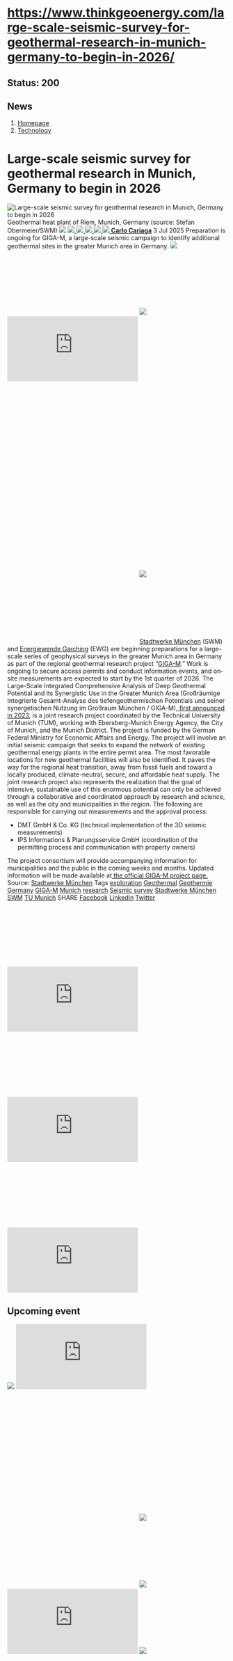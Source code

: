 # https://www.thinkgeoenergy.com/large-scale-seismic-survey-for-geothermal-research-in-munich-germany-to-begin-in-2026/

Status: 200
---

## News
  1. [Homepage](https://www.thinkgeoenergy.com "Homepage")
  2. [Technology](https://www.thinkgeoenergy.com/category/technology/)


# Large-scale seismic survey for geothermal research in Munich, Germany to begin in 2026
![Large-scale seismic survey for geothermal research in Munich, Germany to begin in 2026](https://www.thinkgeoenergy.com/wp-content/uploads/2019/10/Riem_Heizkraftwerk_SWM_Munich_Germany.jpg) Geothermal heat plant of Riem, Munich, Germany (source: Stefan Obermeier/SWM)
![](https://www.thinkgeoenergy.com/wp-content/themes/tge/img/email-black-envelope-shape.png)
[ ![](https://www.thinkgeoenergy.com/wp-content/themes/tge/img/printer-tool-or-interface-symbol-for-print-button.png) ](https://www.thinkgeoenergy.com/large-scale-seismic-survey-for-geothermal-research-in-munich-germany-to-begin-in-2026/)
[ ![](https://www.thinkgeoenergy.com/wp-content/themes/tge/img/social_twitter_100.jpg) ](https://x.com/thinkgeoenergy)
[ ![](https://www.thinkgeoenergy.com/wp-content/themes/tge/img/social_linkedin_100.png) ](javascript:void\(0\))
[ ![](https://www.thinkgeoenergy.com/wp-content/themes/tge/img/social_facebook_100.png) ](javascript:void\(0\))
[ ![](https://www.thinkgeoenergy.com/wp-content/uploads/2022/10/Carlo-new-photo-100x100.jpg) ](https://www.thinkgeoenergy.com/author/ccariaga/) [**Carlo Cariaga**](https://www.thinkgeoenergy.com/author/ccariaga/) 3 Jul 2025
Preparation is ongoing for GIGA-M, a large-scale seismic campaign to identify additional geothermal sites in the greater Munich area in Germany.
[![](https://ads.thinkgeoenergy.com/images/dca4070464939a2994a515a77c380b1d.jpg)](https://ads.thinkgeoenergy.com/delivery/cl.php?bannerid=104&zoneid=38&sig=f79e1f308a08e7f3fa2725a083b0d3bc40b8650dbb1914d4332a8185b9ccc243&oadest=http%3A%2F%2Fexergy-orc.com%2F%3F%26utm_source%3Dthink%2Bgeo%2Benergy%26utm_medium%3Ddisplay%26utm_campaign%3Dthink%2Bgeo%2Benergy%2Bwebsite%2Badvertising)
![](https://ads.thinkgeoenergy.com/delivery/lg.php?bannerid=104&campaignid=1&zoneid=38&loc=https%3A%2F%2Fwww.thinkgeoenergy.com%2Flarge-scale-seismic-survey-for-geothermal-research-in-munich-germany-to-begin-in-2026%2F&cb=4de3bfd6db)
[![](https://ads.thinkgeoenergy.com/images/4a3e2b3141477f469c9a365f6184a480.png)](https://ads.thinkgeoenergy.com/delivery/cl.php?bannerid=311&zoneid=39&sig=b3b3d564f7cfc242743c8edd9b7152f22a78ac6197d7f92e4cc0e73ca373289a&oadest=https%3A%2F%2Fwww.orcan-energy.com%2Fen%2F%3F%26utm_source%3Dthink%2Bgeo%2Benergy%26utm_medium%3Ddisplay%26utm_campaign%3Dthink%2Bgeo%2Benergy%2Bwebsite%2Badvertising)
![](https://ads.thinkgeoenergy.com/delivery/lg.php?bannerid=311&campaignid=1&zoneid=39&loc=https%3A%2F%2Fwww.thinkgeoenergy.com%2Flarge-scale-seismic-survey-for-geothermal-research-in-munich-germany-to-begin-in-2026%2F&cb=35d8f2cc6c)
[![](https://ads.thinkgeoenergy.com/delivery/avw.php?zoneid=144&cb=0&n=a886266d)](https://ads.thinkgeoenergy.com/delivery/ck.php?n=a886266d&cb=0)
[![](https://ads.thinkgeoenergy.com/delivery/avw.php?zoneid=34&cb=0&n=a62ebb80)](https://ads.thinkgeoenergy.com/delivery/ck.php?n=a62ebb80&cb=0)
[![](https://ads.thinkgeoenergy.com/delivery/avw.php?zoneid=10&cb=0&n=ada237ed)](https://ads.thinkgeoenergy.com/delivery/ck.php?n=ada237ed&cb=0)
[![](https://ads.thinkgeoenergy.com/images/7e7c5bb8120b56faf9b98b6dd42a99e2.jpg)](https://ads.thinkgeoenergy.com/delivery/cl.php?bannerid=344&zoneid=136&sig=389321ea0439c998e1c90556efa5afb39da14ba04d90740966d794f512de5dbc&oadest=https%3A%2F%2Fwww.slb.com%2Fproducts-and-services%2Fscaling-new-energy-systems%2Fgeothermal%2Fgeothermal-consulting-services%3Futm_medium%3Dpaid%26utm_term%3Dbanner-ad%26utm_campaign%3D2025-geothermex-consulting-services-awareness)
![](https://ads.thinkgeoenergy.com/delivery/lg.php?bannerid=344&campaignid=1&zoneid=136&loc=https%3A%2F%2Fwww.thinkgeoenergy.com%2Flarge-scale-seismic-survey-for-geothermal-research-in-munich-germany-to-begin-in-2026%2F&cb=52c0044d1c)
[Stadtwerke München](https://www.swm.de/unternehmen) (SWM) and [Energiewende Garching](https://www.ewg-garching.de/) (EWG) are beginning preparations for a large-scale series of geophysical surveys in the greater Munich area in Germany as part of the regional geothermal research project “[GIGA-M](https://www.giga-m.de/).” Work is ongoing to secure access permits and conduct information events, and on-site measurements are expected to start by the 1st quarter of 2026.
The Large-Scale Integrated Comprehensive Analysis of Deep Geothermal Potential and its Synergistic Use in the Greater Munich Area (Großräumige Integrierte Gesamt-Analyse des tiefengeothermischen Potentials und seiner synergetischen Nutzung im Großraum München / GIGA-M),[ first announced in 2023](https://www.thinkgeoenergy.com/seismik-giga-m-project-seeks-geothermal-expansion-in-munich-germany/), is a joint research project coordinated by the Technical University of Munich (TUM), working with Ebersberg-Munich Energy Agency, the City of Munich, and the Munich District. The project is funded by the German Federal Ministry for Economic Affairs and Energy.
The project will involve an initial seismic campaign that seeks to expand the network of existing geothermal energy plants in the entire permit area. The most favorable locations for new geothermal facilities will also be identified. It paves the way for the regional heat transition, away from fossil fuels and toward a locally produced, climate-neutral, secure, and affordable heat supply.
The joint research project also represents the realization that the goal of intensive, sustainable use of this enormous potential can only be achieved through a collaborative and coordinated approach by research and science, as well as the city and municipalities in the region.
The following are responsible for carrying out measurements and the approval process:
  * DMT GmbH & Co. KG (technical implementation of the 3D seismic measurements)
  * IPS Informations & Planungsservice GmbH (coordination of the permitting process and communication with property owners)


The project consortium will provide accompanying information for municipalities and the public in the coming weeks and months. Updated information will be made available at[ the official GIGA-M project page.](https://www.giga-m.de/)
Source: [Stadtwerke München](https://www.swm.de/unternehmen/presse/pressemitteilungen/2025/07-2025/swm-giga-m-start-seismik-kampagne)
Tags
[exploration](https://www.thinkgeoenergy.com/tag/exploration/) [Geothermal](https://www.thinkgeoenergy.com/tag/geothermal/) [Geothermie](https://www.thinkgeoenergy.com/tag/geothermie/) [Germany](https://www.thinkgeoenergy.com/tag/germany/) [GIGA-M](https://www.thinkgeoenergy.com/tag/giga-m/) [Munich](https://www.thinkgeoenergy.com/tag/munich/) [research](https://www.thinkgeoenergy.com/tag/research/) [Seismic survey](https://www.thinkgeoenergy.com/tag/seismic-survey/) [Stadtwerke München](https://www.thinkgeoenergy.com/tag/stadtwerke-munchen/) [SWM](https://www.thinkgeoenergy.com/tag/swm/) [TU Munich](https://www.thinkgeoenergy.com/tag/tu-munich/)
SHARE
[Facebook](javascript:void\(0\))
[LinkedIn](javascript:void\(0\))
[Twitter](javascript:void\(0\))
[![](https://ads.thinkgeoenergy.com/delivery/avw.php?zoneid=40&cb=0&n=af91e151)](https://ads.thinkgeoenergy.com/delivery/ck.php?n=af91e151&cb=0)
[![](https://ads.thinkgeoenergy.com/delivery/avw.php?zoneid=41&cb=0&n=a7dfda8b)](https://ads.thinkgeoenergy.com/delivery/ck.php?n=a7dfda8b&cb=0)
[![](https://ads.thinkgeoenergy.com/delivery/avw.php?zoneid=147&cb=0&n=a90740cd)](https://ads.thinkgeoenergy.com/delivery/ck.php?n=a90740cd&cb=0)
[![](https://ads.thinkgeoenergy.com/delivery/avw.php?zoneid=21&cb=0&n=a02718af)](https://ads.thinkgeoenergy.com/delivery/ck.php?n=a02718af&cb=0)
[![](https://ads.thinkgeoenergy.com/delivery/avw.php?zoneid=22&cb=0&n=af71fb28)](https://ads.thinkgeoenergy.com/delivery/ck.php?n=af71fb28&cb=0)
[![](https://ads.thinkgeoenergy.com/delivery/avw.php?zoneid=23&cb=0&n=a4159bf3)](https://ads.thinkgeoenergy.com/delivery/ck.php?n=a4159bf3&cb=0)
## Upcoming event
[![](https://www.thinkgeoenergy.com/large-scale-seismic-survey-for-geothermal-research-in-munich-germany-to-begin-in-2026/)](https://www.thinkgeoenergy.com/large-scale-seismic-survey-for-geothermal-research-in-munich-germany-to-begin-in-2026/)
[![](https://ads.thinkgeoenergy.com/delivery/avw.php?zoneid=35&cb=0&n=ac8caac7)](https://ads.thinkgeoenergy.com/delivery/ck.php?n=ac8caac7&cb=0)
[![](https://ads.thinkgeoenergy.com/delivery/avw.php?zoneid=36&cb=0&n=a19b6bc8)](https://ads.thinkgeoenergy.com/delivery/ck.php?n=a19b6bc8&cb=0)
[![](https://ads.thinkgeoenergy.com/delivery/avw.php?zoneid=37&cb=0&n=ae3fd23e)](https://ads.thinkgeoenergy.com/delivery/ck.php?n=ae3fd23e&cb=0)
[![](https://ads.thinkgeoenergy.com/images/476eb28404bc7209c844fbfbd47b5d28.jpg)](https://ads.thinkgeoenergy.com/delivery/cl.php?bannerid=35&zoneid=2&sig=a917c6c0f2e3da26dbab140583e33f79f4282700f22311e51efeddd8c441792a&oadest=http%3A%2F%2Fexergy-orc.com%2F%3F%26utm_source%3Dthink%2Bgeo%2Benergy%26utm_medium%3Ddisplay%26utm_campaign%3Dthink%2Bgeo%2Benergy%2Bwebsite%2Badvertising)
![](https://ads.thinkgeoenergy.com/delivery/lg.php?bannerid=35&campaignid=1&zoneid=2&loc=https%3A%2F%2Fwww.thinkgeoenergy.com%2Flarge-scale-seismic-survey-for-geothermal-research-in-munich-germany-to-begin-in-2026%2F&cb=4c16a7217a)
[![](https://ads.thinkgeoenergy.com/images/a62b7481c7116f0aac3d58406ab9fb81.png)](https://ads.thinkgeoenergy.com/delivery/cl.php?bannerid=310&zoneid=3&sig=b88a8bde13e9b9d2a9b95000271f9f6e7b2a7129c09729a3226591ce0274baaf&oadest=https%3A%2F%2Fwww.orcan-energy.com%2Fen%2F%3F%26utm_source%3Dthink%2Bgeo%2Benergy%26utm_medium%3Ddisplay%26utm_campaign%3Dthink%2Bgeo%2Benergy%2Bwebsite%2Badvertising)
![](https://ads.thinkgeoenergy.com/delivery/lg.php?bannerid=310&campaignid=1&zoneid=3&loc=https%3A%2F%2Fwww.thinkgeoenergy.com%2Flarge-scale-seismic-survey-for-geothermal-research-in-munich-germany-to-begin-in-2026%2F&cb=4b25573ab3)
[![](https://ads.thinkgeoenergy.com/images/0e10b6913875ac647e4efda896a463fd.jpg)](https://ads.thinkgeoenergy.com/delivery/cl.php?bannerid=343&zoneid=135&sig=da665187dcfafa7fb1e532b32d330868e2d71fa7ea128dc6ab851700129ef51c&oadest=https%3A%2F%2Fwww.slb.com%2Fproducts-and-services%2Fscaling-new-energy-systems%2Fgeothermal%2Fgeothermal-consulting-services%3Futm_medium%3Dpaid%26utm_term%3Dbanner-ad%26utm_campaign%3D2025-geothermex-consulting-services-awareness)
![](https://ads.thinkgeoenergy.com/delivery/lg.php?bannerid=343&campaignid=1&zoneid=135&loc=https%3A%2F%2Fwww.thinkgeoenergy.com%2Flarge-scale-seismic-survey-for-geothermal-research-in-munich-germany-to-begin-in-2026%2F&cb=9a1e2ea124)
[![](https://ads.thinkgeoenergy.com/delivery/avw.php?zoneid=12&cb=0&n=a5182671)](https://ads.thinkgeoenergy.com/delivery/ck.php?n=a5182671&cb=0)
[![](https://ads.thinkgeoenergy.com/delivery/avw.php?zoneid=13&cb=0&n=a2c2aee1)](https://ads.thinkgeoenergy.com/delivery/ck.php?n=a2c2aee1&cb=0)
[![](https://ads.thinkgeoenergy.com/delivery/avw.php?zoneid=146&cb=0&n=a962a961)](https://ads.thinkgeoenergy.com/delivery/ck.php?n=a962a961&cb=0)
[![](https://ads.thinkgeoenergy.com/images/b2d37bc1f3a527628eaa8da73d21b04b.jpg)](https://ads.thinkgeoenergy.com/delivery/cl.php?bannerid=299&zoneid=148&sig=2233177e813097d19db2b291bfe270ff094861549c2805cb616fb1ee6e2dffc0&oadest=https%3A%2F%2Finco-drilling.com%2F%3F%26utm_source%3Dthink%2Bgeo%2Benergy%26utm_medium%3Ddisplay%26utm_campaign%3Dthink%2Bgeo%2Benergy%2Bwebsite%2Badvertising)
![](https://ads.thinkgeoenergy.com/delivery/lg.php?bannerid=299&campaignid=1&zoneid=148&loc=https%3A%2F%2Fwww.thinkgeoenergy.com%2Flarge-scale-seismic-survey-for-geothermal-research-in-munich-germany-to-begin-in-2026%2F&cb=7dd334f865)
[![](https://ads.thinkgeoenergy.com/images/e7ebde4d5266b5e376df11bd37a43e9c.jpg)](https://ads.thinkgeoenergy.com/delivery/cl.php?bannerid=300&zoneid=149&sig=1eaf5ad35af15910acd4493452cce8545c2639550551eb67a44c40a5a4b0ceac&oadest=https%3A%2F%2Finco-drilling.com%2F%3F%26utm_source%3Dthink%2Bgeo%2Benergy%26utm_medium%3Ddisplay%26utm_campaign%3Dthink%2Bgeo%2Benergy%2Bwebsite%2Badvertising)
![](https://ads.thinkgeoenergy.com/delivery/lg.php?bannerid=300&campaignid=1&zoneid=149&loc=https%3A%2F%2Fwww.thinkgeoenergy.com%2Flarge-scale-seismic-survey-for-geothermal-research-in-munich-germany-to-begin-in-2026%2F&cb=aac00c5229)
[![](https://ads.thinkgeoenergy.com/images/c05bbc71b38e913aaddba397f8e88435.gif)](https://ads.thinkgeoenergy.com/delivery/cl.php?bannerid=314&zoneid=150&sig=c88236cc6eca61c691af98066fcf5de828a9bd6b33f84708c43607b27f74ce70&oadest=https%3A%2F%2Fstrydefurther.com%2Findustries%2Flow-cost-low-environmental-impact-exploration-and-monitoring-solutions-for-geothermal-energy-production-2%3F%26utm_source%3Dthink%2Bgeo%2Benergy%26utm_medium%3Ddisplay%26utm_campaign%3Dthink%2Bgeo%2Benergy%2Bwebsite%2Badvertising)
![](https://ads.thinkgeoenergy.com/delivery/lg.php?bannerid=314&campaignid=1&zoneid=150&loc=https%3A%2F%2Fwww.thinkgeoenergy.com%2Flarge-scale-seismic-survey-for-geothermal-research-in-munich-germany-to-begin-in-2026%2F&cb=4fa6a819bf)
[![](https://ads.thinkgeoenergy.com/images/8a5a96ea04a2c1fe06a37e11acd687e2.gif)](https://ads.thinkgeoenergy.com/delivery/cl.php?bannerid=315&zoneid=151&sig=5ee8f7a3d59fa5621b76adae024389ccd468674329b65928694e5f0be9840501&oadest=https%3A%2F%2Fstrydefurther.com%2Findustries%2Flow-cost-low-environmental-impact-exploration-and-monitoring-solutions-for-geothermal-energy-production-2%3F%26utm_source%3Dthink%2Bgeo%2Benergy%26utm_medium%3Ddisplay%26utm_campaign%3Dthink%2Bgeo%2Benergy%2Bwebsite%2Badvertising)
![](https://ads.thinkgeoenergy.com/delivery/lg.php?bannerid=315&campaignid=1&zoneid=151&loc=https%3A%2F%2Fwww.thinkgeoenergy.com%2Flarge-scale-seismic-survey-for-geothermal-research-in-munich-germany-to-begin-in-2026%2F&cb=1d43954070)
### Check out the latest Industry Events & Conferences
[Go to Events](https://www.thinkgeoenergy.com/events)
## Related News
[ ![Initial investigations ongoing on geothermal potential in Burgdorf, Switzerland](https://www.thinkgeoenergy.com/wp-content/uploads/2025/09/Burgdorf-von-oben-400x300.jpg) 29 Sep 2025 Initial investigations ongoing on geothermal potential in Burgdorf, Switzerland ](https://www.thinkgeoenergy.com/initial-investigations-ongoing-on-geothermal-potential-in-burgdorf-switzerland/)
SHARE
![](https://www.thinkgeoenergy.com/large-scale-seismic-survey-for-geothermal-research-in-munich-germany-to-begin-in-2026/) ![](https://www.thinkgeoenergy.com/large-scale-seismic-survey-for-geothermal-research-in-munich-germany-to-begin-in-2026/) ![](https://www.thinkgeoenergy.com/large-scale-seismic-survey-for-geothermal-research-in-munich-germany-to-begin-in-2026/) ![](https://www.thinkgeoenergy.com/large-scale-seismic-survey-for-geothermal-research-in-munich-germany-to-begin-in-2026/)
[ ![Geothermal greenhouse project in Kayseri, Türkiye progressing towards 2026 operations](https://www.thinkgeoenergy.com/wp-content/uploads/2025/09/Kayseri-drilling-400x225.png) 29 Sep 2025 Geothermal greenhouse project in Kayseri, Türkiye progressing towards 2026 operations ](https://www.thinkgeoenergy.com/geothermal-greenhouse-project-in-kayseri-turkiye-progressing-towards-2026-operations/)
SHARE
![](https://www.thinkgeoenergy.com/large-scale-seismic-survey-for-geothermal-research-in-munich-germany-to-begin-in-2026/) ![](https://www.thinkgeoenergy.com/large-scale-seismic-survey-for-geothermal-research-in-munich-germany-to-begin-in-2026/) ![](https://www.thinkgeoenergy.com/large-scale-seismic-survey-for-geothermal-research-in-munich-germany-to-begin-in-2026/) ![](https://www.thinkgeoenergy.com/large-scale-seismic-survey-for-geothermal-research-in-munich-germany-to-begin-in-2026/)
[ ![Cornish Lithium raises £35m equity funding to advance UK lithium and geothermal projects](https://www.thinkgeoenergy.com/wp-content/uploads/2025/09/Cornish-Lithium-demonstration-400x267.png) 29 Sep 2025 Cornish Lithium raises £35m equity funding to advance UK lithium and geothermal projects ](https://www.thinkgeoenergy.com/cornish-lithium-raises-35m-equity-funding-to-advance-uk-lithium-and-geothermal-projects/)
SHARE
![](https://www.thinkgeoenergy.com/large-scale-seismic-survey-for-geothermal-research-in-munich-germany-to-begin-in-2026/) ![](https://www.thinkgeoenergy.com/large-scale-seismic-survey-for-geothermal-research-in-munich-germany-to-begin-in-2026/) ![](https://www.thinkgeoenergy.com/large-scale-seismic-survey-for-geothermal-research-in-munich-germany-to-begin-in-2026/) ![](https://www.thinkgeoenergy.com/large-scale-seismic-survey-for-geothermal-research-in-munich-germany-to-begin-in-2026/)
[ ![German Geothermal Congress 2025 expands with record program](https://www.thinkgeoenergy.com/wp-content/uploads/2023/03/Frankfurt-am-Main-400x267.jpg) 26 Sep 2025 German Geothermal Congress 2025 expands with record program ](https://www.thinkgeoenergy.com/german-geothermal-congress-2025-expands-with-record-program/)
SHARE
![](https://www.thinkgeoenergy.com/large-scale-seismic-survey-for-geothermal-research-in-munich-germany-to-begin-in-2026/) ![](https://www.thinkgeoenergy.com/large-scale-seismic-survey-for-geothermal-research-in-munich-germany-to-begin-in-2026/) ![](https://www.thinkgeoenergy.com/large-scale-seismic-survey-for-geothermal-research-in-munich-germany-to-begin-in-2026/) ![](https://www.thinkgeoenergy.com/large-scale-seismic-survey-for-geothermal-research-in-munich-germany-to-begin-in-2026/)
[ ![Vulcan Energy awards contract for geothermal plant in Germany](https://www.thinkgeoenergy.com/wp-content/uploads/2025/05/Vercana-drilling-rig-2-400x208.png) 26 Sep 2025 Vulcan Energy awards contract for geothermal plant in Germany ](https://www.thinkgeoenergy.com/vulcan-energy-awards-contract-for-geothermal-plant-in-germany/)
SHARE
![](https://www.thinkgeoenergy.com/large-scale-seismic-survey-for-geothermal-research-in-munich-germany-to-begin-in-2026/) ![](https://www.thinkgeoenergy.com/large-scale-seismic-survey-for-geothermal-research-in-munich-germany-to-begin-in-2026/) ![](https://www.thinkgeoenergy.com/large-scale-seismic-survey-for-geothermal-research-in-munich-germany-to-begin-in-2026/) ![](https://www.thinkgeoenergy.com/large-scale-seismic-survey-for-geothermal-research-in-munich-germany-to-begin-in-2026/)
[ ![Updated geothermal resource assessment released in Iceland](https://www.thinkgeoenergy.com/wp-content/uploads/2022/07/Efri-Reykir-400x300.jpg) 26 Sep 2025 Updated geothermal resource assessment released in Iceland ](https://www.thinkgeoenergy.com/updated-geothermal-resource-assessment-released-in-iceland/)
SHARE
![](https://www.thinkgeoenergy.com/large-scale-seismic-survey-for-geothermal-research-in-munich-germany-to-begin-in-2026/) ![](https://www.thinkgeoenergy.com/large-scale-seismic-survey-for-geothermal-research-in-munich-germany-to-begin-in-2026/) ![](https://www.thinkgeoenergy.com/large-scale-seismic-survey-for-geothermal-research-in-munich-germany-to-begin-in-2026/) ![](https://www.thinkgeoenergy.com/large-scale-seismic-survey-for-geothermal-research-in-munich-germany-to-begin-in-2026/)
[ ![MinWat-2025 will be held at Pamukkale University in Türkiye on 3-6 November 2025](https://www.thinkgeoenergy.com/wp-content/uploads/2025/09/Minwat-2025-400x300.png) 26 Sep 2025 MinWat-2025 will be held at Pamukkale University in Türkiye on 3-6 November 2025 ](https://www.thinkgeoenergy.com/minwat-2025-will-be-held-at-pamukkale-university-in-turkiye-on-3-6-november-2025/)
SHARE
![](https://www.thinkgeoenergy.com/large-scale-seismic-survey-for-geothermal-research-in-munich-germany-to-begin-in-2026/) ![](https://www.thinkgeoenergy.com/large-scale-seismic-survey-for-geothermal-research-in-munich-germany-to-begin-in-2026/) ![](https://www.thinkgeoenergy.com/large-scale-seismic-survey-for-geothermal-research-in-munich-germany-to-begin-in-2026/) ![](https://www.thinkgeoenergy.com/large-scale-seismic-survey-for-geothermal-research-in-munich-germany-to-begin-in-2026/)
[ ![Groundbreaking marks start of geothermal heating project in Gräfelfing, Germany](https://www.thinkgeoenergy.com/wp-content/uploads/2025/09/grf_geothermie-start-spatenstich-400x225.jpg) 25 Sep 2025 Groundbreaking marks start of geothermal heating project in Gräfelfing, Germany ](https://www.thinkgeoenergy.com/groundbreaking-marks-start-of-geothermal-project-in-grafelfing/)
SHARE
![](https://www.thinkgeoenergy.com/large-scale-seismic-survey-for-geothermal-research-in-munich-germany-to-begin-in-2026/) ![](https://www.thinkgeoenergy.com/large-scale-seismic-survey-for-geothermal-research-in-munich-germany-to-begin-in-2026/) ![](https://www.thinkgeoenergy.com/large-scale-seismic-survey-for-geothermal-research-in-munich-germany-to-begin-in-2026/) ![](https://www.thinkgeoenergy.com/large-scale-seismic-survey-for-geothermal-research-in-munich-germany-to-begin-in-2026/)
[ ![Szczecin, Poland launches tender for deep geothermal drilling](https://www.thinkgeoenergy.com/wp-content/uploads/2025/09/Szczecin_Poland_sailing_ships-400x225.jpg) 25 Sep 2025 Szczecin, Poland launches tender for deep geothermal drilling ](https://www.thinkgeoenergy.com/szczecin-launches-tender-for-deep-geothermal-well/)
SHARE
![](https://www.thinkgeoenergy.com/large-scale-seismic-survey-for-geothermal-research-in-munich-germany-to-begin-in-2026/) ![](https://www.thinkgeoenergy.com/large-scale-seismic-survey-for-geothermal-research-in-munich-germany-to-begin-in-2026/) ![](https://www.thinkgeoenergy.com/large-scale-seismic-survey-for-geothermal-research-in-munich-germany-to-begin-in-2026/) ![](https://www.thinkgeoenergy.com/large-scale-seismic-survey-for-geothermal-research-in-munich-germany-to-begin-in-2026/)
[ ![Flagship geothermal projects to conclude Praxisforum 2025](https://www.thinkgeoenergy.com/wp-content/uploads/2020/10/PFB_PraxisforumGeothermieBayern_Enerchange-400x266.png) 24 Sep 2025 Flagship geothermal projects to conclude Praxisforum 2025 ](https://www.thinkgeoenergy.com/flagship-geothermal-projects-to-conclude-praxisforum-2025/)
SHARE
![](https://www.thinkgeoenergy.com/large-scale-seismic-survey-for-geothermal-research-in-munich-germany-to-begin-in-2026/) ![](https://www.thinkgeoenergy.com/large-scale-seismic-survey-for-geothermal-research-in-munich-germany-to-begin-in-2026/) ![](https://www.thinkgeoenergy.com/large-scale-seismic-survey-for-geothermal-research-in-munich-germany-to-begin-in-2026/) ![](https://www.thinkgeoenergy.com/large-scale-seismic-survey-for-geothermal-research-in-munich-germany-to-begin-in-2026/)
[ ![Slovakia backs geothermal heating project in the High Tatras](https://www.thinkgeoenergy.com/wp-content/uploads/2025/09/HighTatra_Slovakia-400x266.jpg) 24 Sep 2025 Slovakia backs geothermal heating project in the High Tatras ](https://www.thinkgeoenergy.com/slovakia-backs-geothermal-heating-project-in-the-high-tatras/)
SHARE
![](https://www.thinkgeoenergy.com/large-scale-seismic-survey-for-geothermal-research-in-munich-germany-to-begin-in-2026/) ![](https://www.thinkgeoenergy.com/large-scale-seismic-survey-for-geothermal-research-in-munich-germany-to-begin-in-2026/) ![](https://www.thinkgeoenergy.com/large-scale-seismic-survey-for-geothermal-research-in-munich-germany-to-begin-in-2026/) ![](https://www.thinkgeoenergy.com/large-scale-seismic-survey-for-geothermal-research-in-munich-germany-to-begin-in-2026/)
[ ![Our Climate Future 2025: Iceland-EU symposium on geothermal energy in Brussels](https://www.thinkgeoenergy.com/wp-content/uploads/2025/09/Our-Climate-Future-Event-Oct-2025-ocf-hellisheidi-400x224.png) 24 Sep 2025 Our Climate Future 2025: Iceland-EU symposium on geothermal energy in Brussels ](https://www.thinkgeoenergy.com/our-climate-future-2025-iceland-eu-symposium-on-geothermal-energy-in-brussels/)
SHARE
![](https://www.thinkgeoenergy.com/large-scale-seismic-survey-for-geothermal-research-in-munich-germany-to-begin-in-2026/) ![](https://www.thinkgeoenergy.com/large-scale-seismic-survey-for-geothermal-research-in-munich-germany-to-begin-in-2026/) ![](https://www.thinkgeoenergy.com/large-scale-seismic-survey-for-geothermal-research-in-munich-germany-to-begin-in-2026/) ![](https://www.thinkgeoenergy.com/large-scale-seismic-survey-for-geothermal-research-in-munich-germany-to-begin-in-2026/)
[](https://www.thinkgeoenergy.com/large-scale-seismic-survey-for-geothermal-research-in-munich-germany-to-begin-in-2026/) [](https://www.thinkgeoenergy.com/large-scale-seismic-survey-for-geothermal-research-in-munich-germany-to-begin-in-2026/)
[![](https://ads.thinkgeoenergy.com/images/eacfb4973619c36e88404f2b367e4f06.jpg)](https://ads.thinkgeoenergy.com/delivery/cl.php?bannerid=259&zoneid=145&sig=b29592330aee2868e962b21920aed234739ce8009449f8ebb80c20e0ae6a7231&oadest=https%3A%2F%2Fwww.jrgenergy.com%2F%3F%26utm_source%3Dthink%2Bgeo%2Benergy%26utm_medium%3Ddisplay%26utm_campaign%3Dthink%2Bgeo%2Benergy%2Bwebsite%2Badvertising)
![](https://ads.thinkgeoenergy.com/delivery/lg.php?bannerid=259&campaignid=1&zoneid=145&loc=https%3A%2F%2Fwww.thinkgeoenergy.com%2Flarge-scale-seismic-survey-for-geothermal-research-in-munich-germany-to-begin-in-2026%2F&cb=7d405364fd)
[![](https://ads.thinkgeoenergy.com/images/41406b95b88864e0758fc238260291b4.jpg)](https://ads.thinkgeoenergy.com/delivery/cl.php?bannerid=261&zoneid=152&sig=7ccc20cb02a155ba32ccf3a8b531d9d17da1a7c711ab999c04b9c70dc64d357c&oadest=https%3A%2F%2Fwww.jrgenergy.com%2F%3F%26utm_source%3Dthink%2Bgeo%2Benergy%26utm_medium%3Ddisplay%26utm_campaign%3Dthink%2Bgeo%2Benergy%2Bwebsite%2Badvertising)
![](https://ads.thinkgeoenergy.com/delivery/lg.php?bannerid=261&campaignid=1&zoneid=152&loc=https%3A%2F%2Fwww.thinkgeoenergy.com%2Flarge-scale-seismic-survey-for-geothermal-research-in-munich-germany-to-begin-in-2026%2F&cb=b1a6630ddb)
[![](https://ads.thinkgeoenergy.com/images/d43f23414ac0635c1f8442c9beba9fde.jpg)](https://ads.thinkgeoenergy.com/delivery/cl.php?bannerid=260&zoneid=153&sig=f00735bf447cb3ee92d64f28be388ff23638991acb61e6a64df85105fb87c686&oadest=https%3A%2F%2Fwww.jrgenergy.com%2F%3F%26utm_source%3Dthink%2Bgeo%2Benergy%26utm_medium%3Ddisplay%26utm_campaign%3Dthink%2Bgeo%2Benergy%2Bwebsite%2Badvertising)
![](https://ads.thinkgeoenergy.com/delivery/lg.php?bannerid=260&campaignid=1&zoneid=153&loc=https%3A%2F%2Fwww.thinkgeoenergy.com%2Flarge-scale-seismic-survey-for-geothermal-research-in-munich-germany-to-begin-in-2026%2F&cb=05ef94becd)
[ ![](https://www.thinkgeoenergy.com/wp-content/themes/tge/img/logos/logo.png) ](https://www.thinkgeoenergy.com/large-scale-seismic-survey-for-geothermal-research-in-munich-germany-to-begin-in-2026/)
  * Follow Think GeoEnergy
  * [ ![](https://www.thinkgeoenergy.com/wp-content/themes/tge/img/icons/facebook-icon.png) ](https://www.facebook.com/thinkgeoenergy)
  * [ ![](https://www.thinkgeoenergy.com/wp-content/themes/tge/img/icons/instagram.png) ](https://www.instagram.com/thinkgeoenergy/?hl=en)
  * [ ![](https://www.thinkgeoenergy.com/wp-content/themes/tge/img/icons/in.png) ](http://www.linkedin.com/groups?gid=1960587&trk=myg_ugrp_ovr)
  * [ ![](https://www.thinkgeoenergy.com/wp-content/themes/tge/img/icons/twitter_x_icon.png) ](https://x.com/thinkgeoenergy)
  * [ ![](https://www.thinkgeoenergy.com/wp-content/themes/tge/img/icons/YT.png) ](https://www.youtube.com/channel/UCvRx_SSV897Nm4e7NQbt5vQ)


  * [About Us](https://www.thinkgeoenergy.com/about/)
  * [Terms & Condition](https://www.thinkgeoenergy.com/about/terms-conditions/)
  * [Privacy Policy](https://www.thinkgeoenergy.com/about/privacy-policy/)
  * [Advertisement](https://www.thinkgeoenergy.com/advertisement/)
  * [Our Advertisers](https://www.thinkgeoenergy.com/our-advertisers/)
  * [Support](https://www.thinkgeoenergy.com/support-us/)


### Subscribe to our Newsletter
  * [ENGLISH](https://www.thinkgeoenergy.com/)
  * [EN ESPAÑOL](http://www.piensageotermia.com/)
  * [IN TURKISH](http://www.jeotermalhaberler.com/)


All rights reserved. © ThinkGeoEnergy ehf. 2025 
We use cookies on our website to give you the most relevant experience by remembering your preferences and repeat visits. By clicking “Accept”, you consent to the use of ALL the cookies.
Cookie settings[ACCEPT](https://www.thinkgeoenergy.com/large-scale-seismic-survey-for-geothermal-research-in-munich-germany-to-begin-in-2026/)
Manage consent
Close
#### Privacy Overview
This website uses cookies to improve your experience while you navigate through the website. Out of these, the cookies that are categorized as necessary are stored on your browser as they are essential for the working of basic functionalities of the ...
Necessary 
Necessary
Always Enabled
Necessary cookies are absolutely essential for the website to function properly. This category only includes cookies that ensures basic functionalities and security features of the website. These cookies do not store any personal information. 
Non-necessary 
Non-necessary
Any cookies that may not be particularly necessary for the website to function and is used specifically to collect user personal data via analytics, ads, other embedded contents are termed as non-necessary cookies. It is mandatory to procure user consent prior to running these cookies on your website. 
SAVE & ACCEPT
[ Go to mobile version ](https://www.thinkgeoenergy.com/large-scale-seismic-survey-for-geothermal-research-in-munich-germany-to-begin-in-2026/?amp=1)
